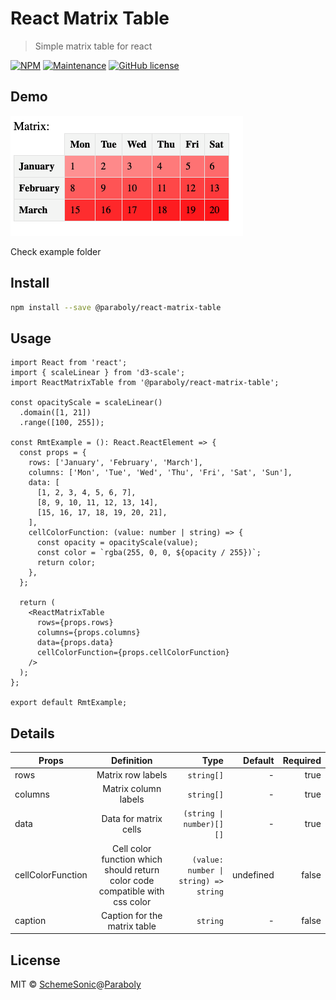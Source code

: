 # React Matrix Table

> Simple matrix table for react

[![NPM](https://img.shields.io/npm/v/@paraboly/react-matrix-table.svg)](https://www.npmjs.com/package/@paraboly/react-matrix-table)
[![Maintenance](https://img.shields.io/badge/Maintained%3F-yes-green.svg)](https://GitHub.com/paraboly/react-apexcharts-dynamic-config/graphs/commit-activity)
[![GitHub license](https://img.shields.io/github/license/Naereen/StrapDown.js.svg)](https://github.com/Naereen/StrapDown.js/blob/master/LICENSE)

## Demo

![alt text](https://raw.githubusercontent.com/Paraboly/react-matrix-table/main/example/example.png)

Check example folder

## Install

```bash
npm install --save @paraboly/react-matrix-table
```

## Usage

```tsx
import React from 'react';
import { scaleLinear } from 'd3-scale';
import ReactMatrixTable from '@paraboly/react-matrix-table';

const opacityScale = scaleLinear()
  .domain([1, 21])
  .range([100, 255]);

const RmtExample = (): React.ReactElement => {
  const props = {
    rows: ['January', 'February', 'March'],
    columns: ['Mon', 'Tue', 'Wed', 'Thu', 'Fri', 'Sat', 'Sun'],
    data: [
      [1, 2, 3, 4, 5, 6, 7],
      [8, 9, 10, 11, 12, 13, 14],
      [15, 16, 17, 18, 19, 20, 21],
    ],
    cellColorFunction: (value: number | string) => {
      const opacity = opacityScale(value);
      const color = `rgba(255, 0, 0, ${opacity / 255})`;
      return color;
    },
  };

  return (
    <ReactMatrixTable
      rows={props.rows}
      columns={props.columns}
      data={props.data}
      cellColorFunction={props.cellColorFunction}
    />
  );
};

export default RmtExample;
```

## Details

| Props             |                                  Definition                                  |                                  Type |   Default | Required |
| ----------------- | :--------------------------------------------------------------------------: | ------------------------------------: | --------: | -------: |
| rows              |                              Matrix row labels                               |                            `string[]` |         - |     true |
| columns           |                             Matrix column labels                             |                            `string[]` |         - |     true |
| data              |                            Data for matrix cells                             |              `(string \| number)[][]` |         - |     true |
| cellColorFunction | Cell color function which should return color code compatible with css color | `(value: number \| string) => string` | undefined |    false |
| caption           |                         Caption for the matrix table                         |                              `string` |         - |    false |

## License

MIT © [SchemeSonic](https://github.com/SchemeSonic)@[Paraboly](https://www.paraboly.com)

